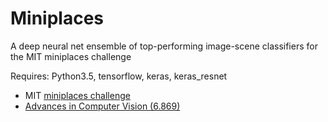 # Miniplaces
A deep neural net ensemble of top-performing image-scene classifiers for the MIT miniplaces challenge

Requires: Python3.5, tensorflow, keras, keras_resnet

- MIT [miniplaces challenge](https://github.com/CSAILVision/miniplaces "miniplaces")
- [Advances in Computer Vision (6.869)](http://6.869.csail.mit.edu/fa17/index.html "6.869")
